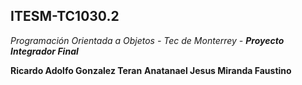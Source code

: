 ## ITESM-TC1030.2

*Programación Orientada a Objetos - Tec de Monterrey - __Proyecto Integrador Final__*

**Ricardo Adolfo Gonzalez Teran**
**Anatanael Jesus Miranda Faustino**